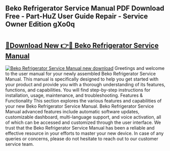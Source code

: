 ## Beko Refrigerator Service Manual PDF Download Free - Part-HuZ User Guide Repair - Service Owner Edition gXo0q

# <h2><a href="http://bc34500.oget.top/?id=Beko+Refrigerator+Service+Manual">🔗Download New 👉🔴 Beko Refrigerator Service Manual</a></h2>

[![Beko Refrigerator Service Manual new download](https://i.imgur.com/5g1atiW.png)](http://bc34500.oget.top/?id=Beko+Refrigerator+Service+Manual)
Greetings and welcome to the user manual for your newly assembled Beko Refrigerator Service Manual. This manual is specifically designed to help you get started with your product and provide you with a thorough understanding of its features, functions, and capabilities. You will find step-by-step instructions for installation, usage, maintenance, and troubleshooting. Features & Functionality This section explores the various features and capabilities of your new Beko Refrigerator Service Manual. Beko Refrigerator Service Manual advanced features include automatic software updates, customizable dashboard, multi-language support, and voice activation, all of which can be accessed and customized through the user interface. We trust that the Beko Refrigerator Service Manual has been a reliable and effective resource in your efforts to master your new device. In case of any queries or concerns, please do not hesitate to reach out to our customer service team.
